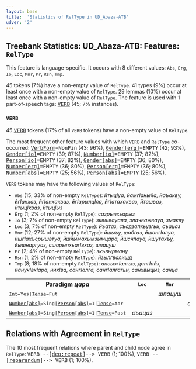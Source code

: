 ```yaml
---
layout: base
title:  'Statistics of RelType in UD_Abaza-ATB'
udver: '2'
---
```


## Treebank Statistics: UD_Abaza-ATB: Features: `RelType`

This feature is language-specific.
It occurs with 8 different values: `Abs`, `Erg`, `Io`, `Loc`, `Mnr`, `Pr`, `Rsn`, `Tmp`.

45 tokens (7%) have a non-empty value of `RelType`.
41 types (9%) occur at least once with a non-empty value of `RelType`.
29 lemmas (10%) occur at least once with a non-empty value of `RelType`.
The feature is used with 1 part-of-speech tags: <tt><a href="abq_atb-pos-VERB.html">VERB</a></tt> (45; 7% instances).

### `VERB`

45 <tt><a href="abq_atb-pos-VERB.html">VERB</a></tt> tokens (17% of all `VERB` tokens) have a non-empty value of `RelType`.

The most frequent other feature values with which `VERB` and `RelType` co-occurred: <tt><a href="abq_atb-feat-VerbForm.html">VerbForm</a></tt><tt>=NonFin</tt> (43; 96%), <tt><a href="abq_atb-feat-Gender-erg.html">Gender[erg]</a></tt><tt>=EMPTY</tt> (42; 93%), <tt><a href="abq_atb-feat-Gender-io.html">Gender[io]</a></tt><tt>=EMPTY</tt> (39; 87%), <tt><a href="abq_atb-feat-Number-io.html">Number[io]</a></tt><tt>=EMPTY</tt> (37; 82%), <tt><a href="abq_atb-feat-Person-io.html">Person[io]</a></tt><tt>=EMPTY</tt> (37; 82%), <tt><a href="abq_atb-feat-Gender-abs.html">Gender[abs]</a></tt><tt>=EMPTY</tt> (36; 80%), <tt><a href="abq_atb-feat-Number-erg.html">Number[erg]</a></tt><tt>=EMPTY</tt> (36; 80%), <tt><a href="abq_atb-feat-Person-erg.html">Person[erg]</a></tt><tt>=EMPTY</tt> (36; 80%), <tt><a href="abq_atb-feat-Number-abs.html">Number[abs]</a></tt><tt>=EMPTY</tt> (25; 56%), <tt><a href="abq_atb-feat-Person-abs.html">Person[abs]</a></tt><tt>=EMPTY</tt> (25; 56%).

`VERB` tokens may have the following values of `RelType`:

* `Abs` (15; 33% of non-empty `RelType`): <em>йтыцIуа, йамгIаныйа, йаъакву, йгIанхаз, йгIанхакваз, йгIарылцIла, йгIатахакваз, йташваз, йтыцIкваз, йтыцIыз</em>
* `Erg` (1; 2% of non-empty `RelType`): <em>сазрыпхьарыз</em>
* `Io` (3; 7% of non-empty `RelType`): <em>зквшвауала, злачважвауа, змакву</em>
* `Loc` (3; 7% of non-empty `RelType`): <em>йъатаз, съадзапхьузгьи, съацаз</em>
* `Mnr` (12; 27% of non-empty `RelType`): <em>йшыъу, шабгаз, йшангIалуа, йшгIахъсрышвтуа, йшйымахымзымцара, йшсчпауа, йшутахъу, йышнаргуаз, сшарыпхьагIвхаз, шпацуш</em>
* `Pr` (2; 4% of non-empty `RelType`): <em>зкъвырману</em>
* `Rsn` (1; 2% of non-empty `RelType`): <em>йзылгвалищд</em>
* `Tmp` (8; 18% of non-empty `RelType`): <em>ансызгIалгыз, дангIайх, йанукIвхIара, нихIва, сангIалга, сангIалгагьи, санхвыцыз, санца</em>

<table>
  <tr><th>Paradigm <i>цара</i></th><th><tt>Loc</tt></th><th><tt>Mnr</tt></th><th><tt>Tmp</tt></th></tr>
  <tr><td><tt><tt><a href="abq_atb-feat-Int.html">Int</a></tt><tt>=Yes</tt>|<tt><a href="abq_atb-feat-Tense.html">Tense</a></tt><tt>=Fut</tt></tt></td><td></td><td><em>шпацуш</em></td><td></td></tr>
  <tr><td><tt><tt><a href="abq_atb-feat-Number-abs.html">Number[abs]</a></tt><tt>=Sing</tt>|<tt><a href="abq_atb-feat-Person-abs.html">Person[abs]</a></tt><tt>=1</tt>|<tt><a href="abq_atb-feat-Tense.html">Tense</a></tt><tt>=Aor</tt></tt></td><td></td><td></td><td><em>санца</em></td></tr>
  <tr><td><tt><tt><a href="abq_atb-feat-Number-abs.html">Number[abs]</a></tt><tt>=Sing</tt>|<tt><a href="abq_atb-feat-Person-abs.html">Person[abs]</a></tt><tt>=1</tt>|<tt><a href="abq_atb-feat-Tense.html">Tense</a></tt><tt>=Past</tt></tt></td><td><em>съацаз</em></td><td></td><td></td></tr>
</table>

## Relations with Agreement in `RelType`

The 10 most frequent relations where parent and child node agree in `RelType`:
<tt>VERB --[<tt><a href="abq_atb-dep-dep-repeat.html">dep:repeat</a></tt>]--> VERB</tt> (1; 100%),
<tt>VERB --[<tt><a href="abq_atb-dep-reparandum.html">reparandum</a></tt>]--> VERB</tt> (1; 100%).

